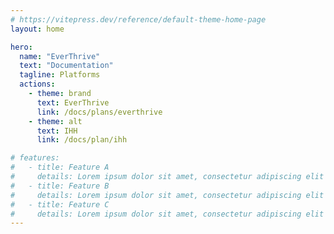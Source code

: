 ```yaml
---
# https://vitepress.dev/reference/default-theme-home-page
layout: home

hero:
  name: "EverThrive"
  text: "Documentation"
  tagline: Platforms
  actions:
    - theme: brand
      text: EverThrive
      link: /docs/plans/everthrive
    - theme: alt
      text: IHH
      link: /docs/plan/ihh

# features:
#   - title: Feature A
#     details: Lorem ipsum dolor sit amet, consectetur adipiscing elit
#   - title: Feature B
#     details: Lorem ipsum dolor sit amet, consectetur adipiscing elit
#   - title: Feature C
#     details: Lorem ipsum dolor sit amet, consectetur adipiscing elit
---
```


